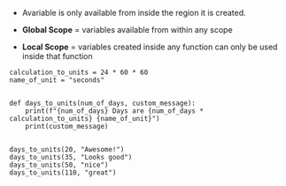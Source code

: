 * Avariable is only available from inside the region it is created.

* <b>Global Scope</b> = variables available from within any scope
* <b>Local Scope</b> = variables created inside any function can only be used inside that function



```
calculation_to_units = 24 * 60 * 60
name_of_unit = "seconds"


def days_to_units(num_of_days, custom_message):
    print(f"{num_of_days} Days are {num_of_days * calculation_to_units} {name_of_unit}")
    print(custom_message)


days_to_units(20, "Awesome!")
days_to_units(35, "Looks good")
days_to_units(50, "nice")
days_to_units(110, "great")
```

